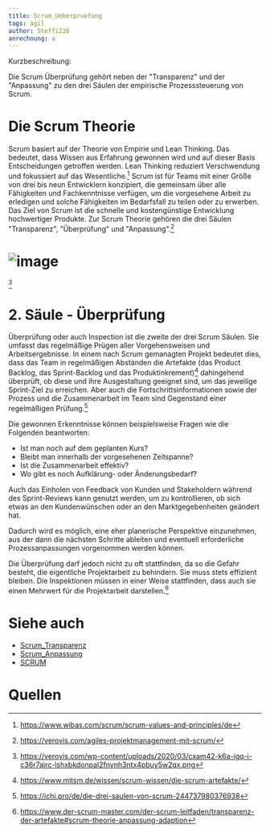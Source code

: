 ```yaml
---
title: Scrum_Ueberpruefung
tags: agil
author: Steffi226
anrechnung: a
---
```


Kurzbeschreibung: 

Die Scrum Überprüfung gehört neben der "Transparenz" und der "Anpassung" zu den drei Säulen der empirische Prozesssteuerung von Scrum.



# Die Scrum Theorie
Scrum basiert auf der Theorie von Empirie und Lean Thinking. Das bedeutet, dass Wissen aus Erfahrung gewonnen wird und auf dieser Basis Entscheidungen getroffen werden. Lean Thinking reduziert Verschwendung und fokussiert auf das Wesentliche.[^1]
Scrum ist für Teams mit einer Größe von drei bis neun Entwicklern konzipiert, die gemeinsam über alle Fähigkeiten und Fachkenntnisse verfügen, um die vorgesehene Arbeit zu erledigen und solche Fähigkeiten im Bedarfsfall zu teilen oder zu erwerben. 
Das Ziel von Scrum ist die schnelle und kostengünstige Entwicklung hochwertiger Produkte.
Zur Scrum Theorie gehören die drei Säulen "Transparenz", "Überprüfung" und "Anpassung".[^2]

# ![image](https://user-images.githubusercontent.com/92396490/140649160-db302520-d38e-44d8-9f54-52269063565a.png) 
[^3]


# 2. Säule - Überprüfung 
Überprüfung oder auch Inspection ist die zweite der drei Scrum Säulen. Sie umfasst das regelmäßige Prügen aller Vorgehensweisen und Arbeitsergebnisse. In einem nach Scrum gemanagten Projekt bedeutet dies, dass das Team in regelmäßigen Abständen die Artefakte (das Product Backlog, das Sprint-Backlog und das Produktinkrement)[^4] dahingehend überprüft, ob diese und ihre Ausgestaltung geeignet sind, um das jeweilige Sprint-Ziel zu erreichen. Aber auch die Fortschrittsinformationen sowie der Prozess und die Zusammenarbeit im Team sind Gegenstand einer regelmäßigen Prüfung.[^5]

Die gewonnen Erkenntnisse können beispielsweise Fragen wie die Folgenden beantworten:

* Ist man noch auf dem geplanten Kurs?
* Bleibt man innerhalb der vorgesehenen Zeitspanne?
* Ist die Zusammenarbeit effektiv?
* Wo gibt es noch Aufklärung- oder Änderungsbedarf?

Auch das Einholen von Feedback von Kunden und Stakeholdern während des Sprint-Reviews kann genutzt werden, um zu kontrollieren, ob sich etwas an den Kundenwünschen oder an den Marktgegebenheiten geändert hat.

Dadurch wird es möglich, eine eher planerische Perspektive einzunehmen, aus der dann die nächsten Schritte ableiten und eventuell erforderliche Prozessanpassungen vorgenommen werden können.

Die Überprüfung darf jedoch nicht zu oft stattfinden, da so die Gefahr besteht, die eigentliche Projektarbeit zu behindern. Sie muss stets effizient bleiben. 
Die Inspektionen müssen in einer Weise stattfinden, dass auch sie einen Mehrwert für die Projektarbeit darstellen.[^6]


# Siehe auch

* [Scrum_Transparenz](Scrum_Transparenz.md)
* [Scrum_Anpassung](Scrum_Anpassung.md)
* [SCRUM](SCRUM.md)

 


# Quellen

[^1]: https://www.wibas.com/scrum/scrum-values-and-principles/de
[^2]: https://verovis.com/agiles-projektmanagement-mit-scrum/
[^3]: https://verovis.com/wp-content/uploads/2020/03/cxam42-k6a-igq-i-c36r7ajrc-lshxbkdonpal2fnynh3ntx4pbuy5w2qx.png
[^4]: https://www.mitsm.de/wissen/scrum-wissen/die-scrum-artefakte/
[^5]: https://ichi.pro/de/die-drei-saulen-von-scrum-244737980376938
[^6]: https://www.der-scrum-master.com/der-scrum-leitfaden/transparenz-der-artefakte#scrum-theorie-anpassung-adaption 



